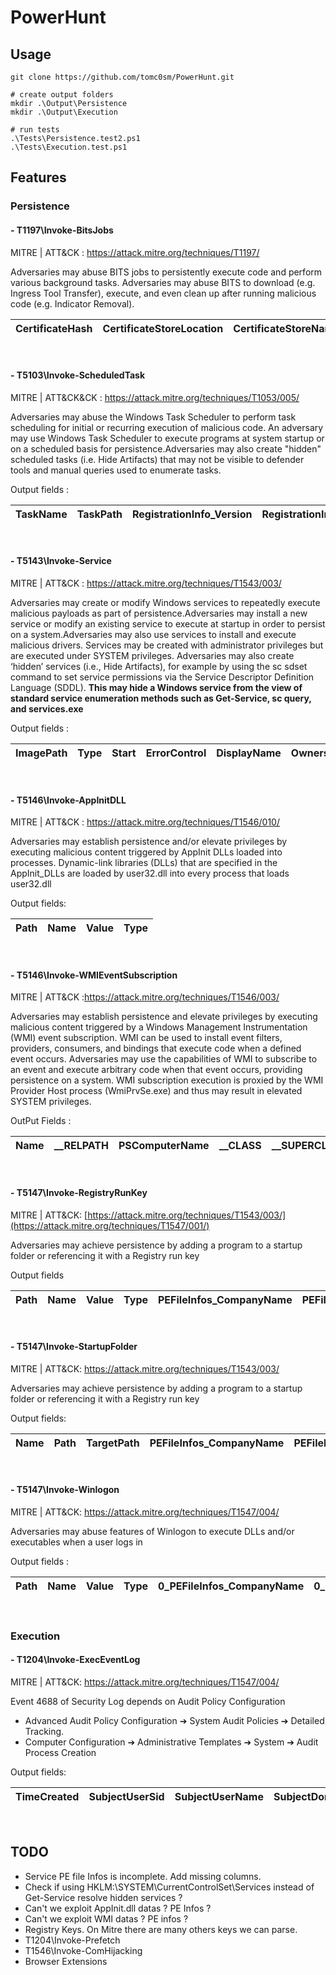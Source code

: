 # PowerHunt


##  Usage 


```
git clone https://github.com/tomc0sm/PowerHunt.git

# create output folders 
mkdir .\Output\Persistence
mkdir .\Output\Execution

# run tests 
.\Tests\Persistence.test2.ps1
.\Tests\Execution.test.ps1
```


## Features 

### Persistence

#### - T1197\Invoke-BitsJobs

MITRE | ATT&CK : https://attack.mitre.org/techniques/T1197/

Adversaries may abuse BITS jobs to persistently execute code and perform various background tasks. Adversaries may abuse BITS to download (e.g. Ingress Tool Transfer), execute, and even clean up after running malicious code (e.g. Indicator Removal). 


| CertificateHash | CertificateStoreLocation | CertificateStoreName | CertificateSubjectName | CreationTime       | CustomHeaders | Description    | DisplayName | Dynamic | ErrorCondition    | ErrorContext                                                                                                                                                                                           | ErrorContextDescription                                                                                                                                                                                          | ErrorDescription | FileList | FilesTotal | FilesTransferred | HttpMethod | InternalErrorCode | JobId                                  | JobState       | MaxDownloadTime | ModificationTime   | NotifyCmdLine | NotifyFlags             | OwnerAccount               | Priority  | ProxyBypassList | ProxyList | ProxyUsage    | RetryInterval | RetryTimeout | SecurityFlags              | TransferCompletionTime | TransferPolicy | TransferType | TransientErrorCount |
|-----------------|--------------------------|----------------------|------------------------|--------------------|---------------|----------------|-------------|---------|-------------------|--------------------------------------------------------------------------------------------------------------------------------------------------------------------------------------------------------|-------------------------------------------------------------------------------------------------------------------------------------------------------------------------------------------------------------------|-------------------|----------|------------|------------------|------------|-------------------|----------------------------------------|----------------|----------------|--------------------|---------------|-------------------------|---------------------------|-----------|-----------------|-----------|---------------|---------------|--------------|----------------------------|-------------------------|----------------|--------------|---------------------|

 
<br>

#### - T5103\Invoke-ScheduledTask

MITRE | ATT&CK&CK : https://attack.mitre.org/techniques/T1053/005/

Adversaries may abuse the Windows Task Scheduler to perform task scheduling for initial or recurring execution of malicious code. An adversary may use Windows Task Scheduler to execute programs at system startup or on a scheduled basis for persistence.Adversaries may also create "hidden" scheduled tasks (i.e. Hide Artifacts) that may not be visible to defender tools and manual queries used to enumerate tasks.

Output fields : 


| TaskName | TaskPath | RegistrationInfo_Version | RegistrationInfo_Description | RegistrationInfo_URI | Triggers_LogonTrigger_Enabled | Triggers_CalendarTrigger_StartBoundary | Triggers_CalendarTrigger_Enabled | Triggers_CalendarTrigger_ScheduleByDay_DaysInterval | Principals_Principal_UserId | Principals_Principal_RunLevel | Settings_MultipleInstancesPolicy | Settings_DisallowStartIfOnBatteries | Settings_StopIfGoingOnBatteries | Settings_AllowHardTerminate | Settings_StartWhenAvailable | Settings_RunOnlyIfNetworkAvailable | Settings_IdleSettings_Duration | Settings_IdleSettings_WaitTimeout | Settings_IdleSettings_StopOnIdleEnd | Settings_IdleSettings_RestartOnIdle | Settings_AllowStartOnDemand | Settings_Enabled | Settings_Hidden | Settings_RunOnlyIfIdle | Settings_DisallowStartOnRemoteAppSession | Settings_UseUnifiedSchedulingEngine | Settings_WakeToRun | Settings_ExecutionTimeLimit | Settings_Priority | Actions_Exec_Command | Actions_Exec_Arguments | PEFileInfos_CompanyName | PEFileInfos_Copyright | PEFileInfos_DateCreation | PEFileInfos_DateModification | PEFileInfos_FileDescription | PEFileInfos_FileVersion | PEFileInfos_OriginalFileName | PEFileInfos_ProductName | PEFileInfos_ProductVersion | PEFileInfos_Sha1 | PEFileInfos_SignatureCertificateThumbprint | PEFileInfos_SignatureCertificateTrusted | PEFileInfos_SignatureStatus | PEFileInfos_SignatureSubject |
|----------|----------|--------------------------|-------------------------------|----------------------|-------------------------------|----------------------------------------|----------------------------------|-----------------------------------------------|-----------------------------|------------------------------|-------------------------------|-----------------------------------|---------------------------------|-----------------------------|------------------------------|-----------------------------------|-----------------------------|--------------------------------|-----------------------------|----------------------------|-------------------|----------------|---------------------|-------------------------------------|----------------------------------|------------------|--------------------------|-----------------|-------------------|--------------------|---------------------|--------------------|----------------------|------------------------|----------------------|------------------|---------------------|---------------------|-------------------|--------------------------|------------------|--------------------------------------|---------------------------------|----------------------|----------------------|

<br>

#### - T5143\Invoke-Service

MITRE | ATT&CK : https://attack.mitre.org/techniques/T1543/003/

Adversaries may create or modify Windows services to repeatedly execute malicious payloads as part of persistence.Adversaries may install a new service or modify an existing service to execute at startup in order to persist on a system.Adversaries may also use services to install and execute malicious drivers. Services may be created with administrator privileges but are executed under SYSTEM privileges. Adversaries may also create ‘hidden’ services (i.e., Hide Artifacts), for example by using the sc sdset command to set service permissions via the Service Descriptor Definition Language (SDDL). **This may hide a Windows service from the view of standard service enumeration methods such as Get-Service, sc query, and services.exe**


Output fields : 



| ImagePath        | Type   | Start | ErrorControl | DisplayName | Owners | Group | PSPath         | PSParentPath    | PSChildName | PSProvider | DecodedType | PEFileInfos_Length |
|------------------|--------|-------|--------------|-------------|--------|-------|----------------|-----------------|-------------|------------|-------------|---------------------|


<br>

#### - T5146\Invoke-AppInitDLL

MITRE | ATT&CK : https://attack.mitre.org/techniques/T1546/010/

 Adversaries may establish persistence and/or elevate privileges by executing malicious content triggered by AppInit DLLs loaded into processes. Dynamic-link libraries (DLLs) that are specified in the AppInit_DLLs are loaded by user32.dll into every process that loads user32.dll


Output fields: 

| Path | Name | Value | Type |
|------|------|-------|------|

 <br>

#### - T5146\Invoke-WMIEventSubscription


MITRE | ATT&CK :https://attack.mitre.org/techniques/T1546/003/

Adversaries may establish persistence and elevate privileges by executing malicious content triggered by a Windows Management Instrumentation (WMI) event subscription. WMI can be used to install event filters, providers, consumers, and bindings that execute code when a defined event occurs. Adversaries may use the capabilities of WMI to subscribe to an event and execute arbitrary code when that event occurs, providing persistence on a system. WMI subscription execution is proxied by the WMI Provider Host process (WmiPrvSe.exe) and thus may result in elevated SYSTEM privileges.

OutPut Fields : 

| Name | __RELPATH | PSComputerName | __CLASS | __SUPERCLASS | __NAMESPACE | __PATH | Consumer | Filter | CommandLineTemplate | ExecutablePath | Query |
|------|-----------|----------------|---------|--------------|-------------|--------|----------|--------|---------------------|----------------|-------|


<br> 

#### - T5147\Invoke-RegistryRunKey

MITRE | ATT&CK: [https://attack.mitre.org/techniques/T1543/003/](https://attack.mitre.org/techniques/T1547/001/)

Adversaries may achieve persistence by adding a program to a startup folder or referencing it with a Registry run key


Output fields 

| Path         | Name         | Value       | Type       | PEFileInfos_CompanyName | PEFileInfos_Copyright | PEFileInfos_DateCreation | PEFileInfos_DateModification | PEFileInfos_FileDescription | PEFileInfos_FileVersion | PEFileInfos_OriginalFileName | PEFileInfos_ProductName | PEFileInfos_ProductVersion | PEFileInfos_Sha1 | PEFileInfos_SignatureCertificateThumbprint | PEFileInfos_SignatureCertificateTrusted | PEFileInfos_SignatureStatus | PEFileInfos_SignatureSubject |
|--------------|--------------|-------------|------------|-------------------------|------------------------|--------------------------|-----------------------------|-----------------------------|--------------------------|-----------------------------|-------------------------|----------------------------|------------------|--------------------------------------------|-----------------------------------------|----------------------------|----------------------------|

<br>

#### - T5147\Invoke-StartupFolder

MITRE | ATT&CK: https://attack.mitre.org/techniques/T1543/003/

Adversaries may achieve persistence by adding a program to a startup folder or referencing it with a Registry run key

Output fields: 

| Name         | Path         | TargetPath     | PEFileInfos_CompanyName | PEFileInfos_Copyright | PEFileInfos_DateCreation | PEFileInfos_DateModification | PEFileInfos_FileDescription | PEFileInfos_FileVersion | PEFileInfos_OriginalFileName | PEFileInfos_ProductName | PEFileInfos_ProductVersion | PEFileInfos_Sha1 | PEFileInfos_SignatureCertificateThumbprint | PEFileInfos_SignatureCertificateTrusted | PEFileInfos_SignatureStatus | PEFileInfos_SignatureSubject |
|--------------|--------------|----------------|-------------------------|------------------------|--------------------------|-----------------------------|-----------------------------|--------------------------|-----------------------------|--------------------------|----------------------------|------------------|--------------------------------------------|-----------------------------------------|----------------------------|----------------------------|


<br>

#### - T5147\Invoke-Winlogon

MITRE | ATT&CK: https://attack.mitre.org/techniques/T1547/004/

Adversaries may abuse features of Winlogon to execute DLLs and/or executables when a user logs in

Output fields :


| Path         | Name         | Value       | Type       | 0_PEFileInfos_CompanyName | 0_PEFileInfos_Copyright | 0_PEFileInfos_DateCreation | 0_PEFileInfos_DateModification | 0_PEFileInfos_FileDescription | 0_PEFileInfos_FileVersion | 0_PEFileInfos_OriginalFileName | 0_PEFileInfos_ProductName | 0_PEFileInfos_ProductVersion | 0_PEFileInfos_Sha1 | 0_PEFileInfos_SignatureCertificateThumbprint | 0_PEFileInfos_SignatureCertificateTrusted | 0_PEFileInfos_SignatureStatus | 0_PEFileInfos_SignatureSubject |
|--------------|--------------|-------------|------------|---------------------------|--------------------------|----------------------------|-------------------------------|-------------------------------|----------------------------|-------------------------------|----------------------------|-----------------------------|------------------|----------------------------------------------|-------------------------------------------|------------------------------|----------------------------|


<br>


### Execution 

#### - T1204\Invoke-ExecEventLog

MITRE | ATT&CK: https://attack.mitre.org/techniques/T1547/004/

Event 4688 of Security Log depends on Audit Policy Configuration

- Advanced Audit Policy Configuration ➔ System Audit Policies ➔ Detailed Tracking.
- Computer Configuration ➔ Administrative Templates ➔ System ➔ Audit Process Creation

Output fields: 


| TimeCreated | SubjectUserSid | SubjectUserName | SubjectDomainName | SubjectLogonId | NewProcessId | NewProcessName | TokenElevationType | ProcessId | CommandLine | TargetUserSid | TargetUserName | TargetDomainName | TargetLogonId | ParentProcessName | MandatoryLabel | New_Process_PEFileInfos_CompanyName | New_Process_PEFileInfos_Copyright | New_Process_PEFileInfos_DateCreation | New_Process_PEFileInfos_DateModification | New_Process_PEFileInfos_FileDescription | New_Process_PEFileInfos_FileVersion | New_Process_PEFileInfos_OriginalFileName | New_Process_PEFileInfos_ProductName | New_Process_PEFileInfos_ProductVersion | New_Process_PEFileInfos_Sha1 | New_Process_PEFileInfos_SignatureCertificateThumbprint | New_Process_PEFileInfos_SignatureCertificateTrusted | New_Process_PEFileInfos_SignatureStatus | New_Process_PEFileInfos_SignatureSubject |
|-------------|----------------|-----------------|-------------------|----------------|--------------|----------------|--------------------|-----------|-------------|---------------|----------------|------------------|---------------|-------------------|----------------|-------------------------------------|-----------------------------------|----------------------------------------|----------------------------------------|----------------------------------------|--------------------------------------|----------------------------------------|--------------------------------------|----------------------------------------|------------------------------|-------------------------------------------------------|----------------------------------------------------|----------------------------------------|----------------------------------------|

<br>

## TODO

- Service PE file Infos is incomplete. Add missing columns.
- Check if using HKLM:\SYSTEM\CurrentControlSet\Services instead of Get-Service resolve hidden services ?
- Can't we exploit AppInit.dll datas ? PE Infos ?
- Can't we exploit WMI datas ? PE infos ?
- Registry Keys. On Mitre there are many others keys we can parse. 
- T1204\Invoke-Prefetch
- T1546\Invoke-ComHijacking
- Browser Extensions 


